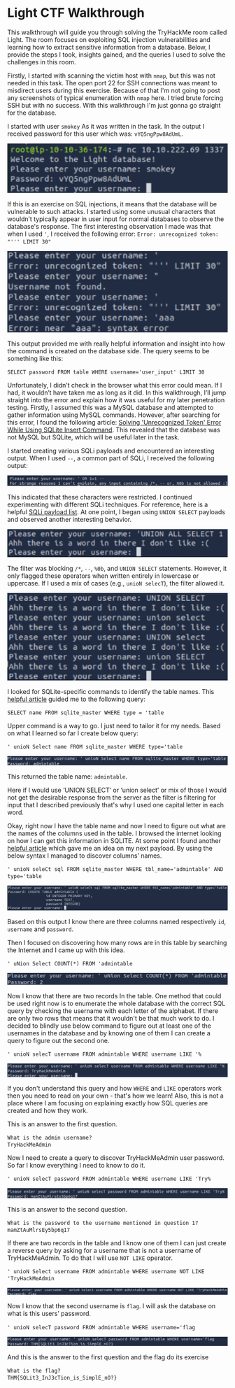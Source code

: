 # Light CTF Walkthrough

This walkthrough will guide you through solving the TryHackMe room called Light. The room focuses on exploiting SQL injection vulnerabilities and learning how to extract sensitive information from a database. Below, I provide the steps I took, insights gained, and the queries I used to solve the challenges in this room.

Firstly, I started with scanning the victim host with `nmap`, but this was not needed in this task. The open port 22 for SSH connections was meant to misdirect users during this exercise. Because of that I'm not going to post any screenshots of typical enumeration with `nmap` here. I tried brute forcing SSH but with no success. With this walkthrough I'm just gonna go straight for the database.

I started with user `smokey` As it was written in the task. In the output I received password for this user which was: `vYQ5ngPpw8AdUmL`.

![1. Smokey login](/images/TryHackMe/Light/1_smokey_login.png)


If this is an exercise on SQL injections, it means that the database will be vulnerable to such attacks. I started using some unusual characters that wouldn’t typically appear in user input for normal databases to observe the database's response. The first interesting observation I made was that when I used `'`, I received the following error: `Error: unrecognized token: "''' LIMIT 30"`

![2.Error](/images/TryHackMe/Light/2_error.png)

This output provided me with really helpful information and insight into how the command is created on the database side. The query seems to be something like this:

```
SELECT password FROM table WHERE username='user_input' LIMIT 30
```

Unfortunately, I didn’t check in the browser what this error could mean. If I had, it wouldn’t have taken me as long as it did. In this walkthrough, I’ll jump straight into the error and explain how it was useful for my later penetration testing.
Firstly, I assumed this was a MySQL database and attempted to gather information using MySQL commands. However, after searching for this error, I found the following article:
[Solving 'Unrecognized Token' Error While Using SQLite Insert Command](https://stackoverflow.com/questions/57017469/solving-unrecognized-token-error-while-using-sqlite-insert-command). 
This revealed that the database was not MySQL but SQLite, which will be useful later in the task.

I started creating various SQLi payloads and encountered an interesting output. When I used `--`, a common part of SQLi, I received the following output:

![3. Filter1](/images/TryHackMe/Light/3_filter1.png)

This indicated that these characters were restricted. I continued experimenting with different SQLi techniques. For reference, here is a helpful [SQLi payload list](https://github.com/payloadbox/sql-injection-payload-list). At one point, I began using `UNION SELECT` payloads and observed another interesting behavior.

![4. Filter2](/images/TryHackMe/Light/4_filter2.png)


The filter was blocking `/*`, `--`, `%0b`, and `UNION SELECT` statements. However, it only flagged these operators when written entirely in lowercase or uppercase. If I used a mix of cases (e.g., `unioN selecT`), the filter allowed it.

![5. Filter3](/images/TryHackMe/Light/5_filter3.png)


I looked for SQLite-specific commands to identify the table names. This [helpful article](https://stackoverflow.com/questions/71160273/how-to-find-information-on-all-columns-in-a-sqlite-database) guided me to the following query:
```
SELECT name FROM sqlite_master WHERE type = 'table
```

Upper command is a way to go. I just need to tailor it for my needs. Based on what I learned so far I create below query:

```
' unioN Select name FROM sqlite_master WHERE type='table
```

![6. Table name](/images/TryHackMe/Light/6_table_name.png)

This returned the table name: `admintable`.


Here if I would use ‘UNION SELECT’ or ‘union select’ or mix of those I would not get the desirable response from the server as the filter is filtering for input that I described previously that's why I used one capital letter in each word.

Okay,  right now I have the table name and now I need to figure out what are the names of the columns used in the table. I browsed the internet looking on how I can get this information in SQLITE. At some point I found another [helpful article](https://stackoverflow.com/questions/947215/how-to-get-a-list-of-column-names-on-sqlite3-database) which gave me an idea on my next payload. By using the below syntax I managed to discover columns’ names.

```
' unioN seleCt sql FROM sqlite_master WHERE tbl_name='admintable' AND type='table
```

![7. Table collums](/images/TryHackMe/Light/7_table_collums.png)


Based on this output I know there are three columns named respectively `id`, `username` and `password`. 

Then I focused on discovering how many rows are in this table by searching the Internet and  I came up with this idea.

```
' uNion Select COUNT(*) FROM 'admintable
```

![8.Table rows count](/images/TryHackMe/Light/8_table_rows_count.png)

Now I know that there are two records In the table. One method that could be used right now is to enumerate the whole database with the correct SQL query by checking the username with each letter of the alphabet. If there are only two rows that means that it wouldn't be that much work to do. I decided to blindly use below command to figure out at least one of the usernames in the database and by knowing one of them I can create a query to figure out the second one.

```
' unioN selecT username FROM admintable WHERE username LIKE '%
```

![9. Admin username](/images/TryHackMe/Light/9_admin_username.png)


If you don't understand this query and how `WHERE` and `LIKE` operators work then you need to read on your own - that's how we learn! Also, this is not a place where I am focusing on explaining exactly how SQL queries are created and how they work.

This is an answer to the first question.

```
What is the admin username?
TryHackMeAdmin
```

Now I need to create a query to discover TryHackMeAdmin user password. So far I know everything I need to know to do it.

```
' unioN selecT password FROM admintable WHERE username LIKE 'Try%
```

![10. Smokey login](/images/TryHackMe/Light/10_admin_password.png)


This is an answer to the second question.

```
What is the password to the username mentioned in question 1?
mamZtAuMlrsEy5bp6q17
```

If there are two records in the table and I know one of them I can just create a reverse query by asking for a username that is not a username of  TryHackMeAdmin. To do that I will use `NOT LIKE` operator. 

```
' unioN Select username FROM admintable WHERE username NOT LIKE 'TryHackMeAdmin
```

![11. Flag username](/images/TryHackMe/Light/11_flag_username.png)

Now I know that the second username is `flag`. I will ask the database on what is this users’ password.

`' unioN selecT password FROM admintable WHERE username='flag`

![12. Flag password](/images/TryHackMe/Light/12_flag_password.png)

And this is the answer to the first question and the flag do its exercise

```
What is the flag?
THM{SQLit3_InJ3cTion_is_SimplE_nO?}
```


